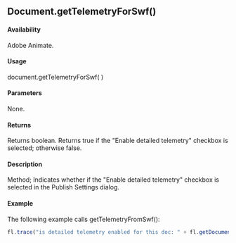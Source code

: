 ## Document.getTelemetryForSwf()

#### Availability

Adobe Animate.

#### Usage

document.getTelemetryForSwf( )

#### Parameters

None.

#### Returns

Returns boolean. Returns true if the "Enable detailed telemetry" checkbox is selected; otherwise false.

#### Description

Method; Indicates whether if the "Enable detailed telemetry" checkbox is selected in the Publish Settings dialog.

#### Example

The following example calls getTelemetryFromSwf():

```javascript
fl.trace("is detailed telemetry enabled for this doc: " + fl.getDocumentDOM().getTelemetryForSwf());

```

